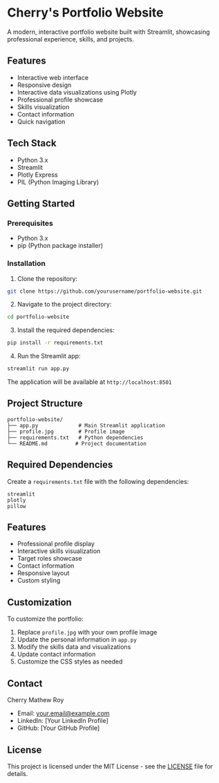 # Cherry's Portfolio Website

A modern, interactive portfolio website built with Streamlit, showcasing professional experience, skills, and projects.

## Features

- Interactive web interface
- Responsive design
- Interactive data visualizations using Plotly
- Professional profile showcase
- Skills visualization
- Contact information
- Quick navigation

## Tech Stack

- Python 3.x
- Streamlit
- Plotly Express
- PIL (Python Imaging Library)

## Getting Started

### Prerequisites

- Python 3.x
- pip (Python package installer)

### Installation

1. Clone the repository:
```bash
git clone https://github.com/yourusername/portfolio-website.git
```

2. Navigate to the project directory:
```bash
cd portfolio-website
```

3. Install the required dependencies:
```bash
pip install -r requirements.txt
```

4. Run the Streamlit app:
```bash
streamlit run app.py
```

The application will be available at `http://localhost:8501`

## Project Structure

```
portfolio-website/
├── app.py             # Main Streamlit application
├── profile.jpg        # Profile image
├── requirements.txt   # Python dependencies
└── README.md         # Project documentation
```

## Required Dependencies

Create a `requirements.txt` file with the following dependencies:
```
streamlit
plotly
pillow
```

## Features

- Professional profile display
- Interactive skills visualization
- Target roles showcase
- Contact information
- Responsive layout
- Custom styling

## Customization

To customize the portfolio:
1. Replace `profile.jpg` with your own profile image
2. Update the personal information in `app.py`
3. Modify the skills data and visualizations
4. Update contact information
5. Customize the CSS styles as needed

## Contact

Cherry Mathew Roy
- Email: your.email@example.com
- LinkedIn: [Your LinkedIn Profile]
- GitHub: [Your GitHub Profile]

## License

This project is licensed under the MIT License - see the [LICENSE](LICENSE) file for details.
